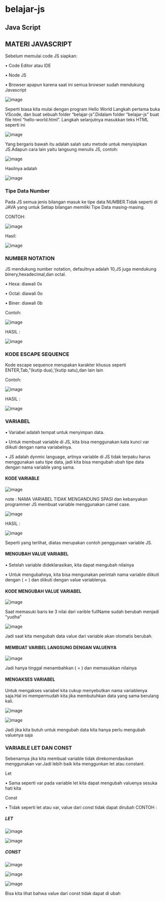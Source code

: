 # belajar-js

## Java Script 
## MATERI JAVASCRIPT

Sebelum memulai code JS siapkan:

•	Code Editor atau IDE

•	Node JS

•	Browser apapun karena saat ini semua browser sudah mendukung Javascript

![image](https://user-images.githubusercontent.com/112457843/187346599-69b5b785-537a-4ad6-be77-ce3e00c1cd21.png)


Seperti biasa kita mulai dengan program Hello World
Langkah pertama buka VScode, dan buat sebuah folder “belajar-js”.Didalam folder “belajar-js” buat file html “hello-world.html”.
Langkah selanjutnya masukkan teks HTML seperti ini

![image](https://user-images.githubusercontent.com/112457843/187346749-572d72e2-a65f-4a0b-8380-a66835c3aee1.png)

 Yang bergaris bawah itu adalah salah satu metode untuk menyisipkan JS.Adapun cara lain yaitu langsung menulis JS, contoh:
  
![image](https://user-images.githubusercontent.com/112457843/187346789-11acfaf4-33ef-4bdd-a318-57c32a14d67c.png)

Hasilnya adalah
 
![image](https://user-images.githubusercontent.com/112457843/187346900-07d7fff4-183e-4926-8147-19009e4b8d73.png)

### Tipe Data Number
Pada JS semua jenis bilangan masuk ke tipe data NUMBER.Tidak seperti di JAVA yang untuk
Setiap bilangan memiliki Tipe Data masing-masing.

CONTOH:

 ![image](https://user-images.githubusercontent.com/112457843/187346913-414dcb9e-8697-4c2c-9743-08a12914021d.png)

Hasil:

![image](https://user-images.githubusercontent.com/112457843/187346937-4120cdd8-c6a1-4f1a-a2b5-e71ed00c619a.png)

### NUMBER NOTATION

JS mendukung number notation, defaultnya adalah 10,JS juga mendukung binery,hexadecimal,dan octal.

•	Hexa: diawali 0x

•	Octal: diawali 0o

•	Biner: diawali 0b

Contoh:

![image](https://user-images.githubusercontent.com/112457843/187346993-34534c34-8bbb-4d8c-882d-41518a933c6e.png)
 
HASIL :

![image](https://user-images.githubusercontent.com/112457843/187347031-9343f6be-293b-4b24-b3c4-a505e1aa3981.png)

### KODE ESCAPE SEQUENCE

Kode escape sequence merupakan karakter khusus seperti ENTER,Tab,”(kutip dua),’(kutip satu),dan lain lain

Contoh:

![image](https://user-images.githubusercontent.com/112457843/187347279-c33fce91-202f-41d8-ad05-79bdfd743d7a.png)

HASIL :
 
![image](https://user-images.githubusercontent.com/112457843/187347318-8506e420-a086-4716-8875-51ee04750303.png)
 
### VARIABEL

•	Variabel adalah tempat untuk menyimpan data.

•	Untuk membuat variable di JS, kita bisa menggunakan kata kunci var diikuti dengan nama variabelnya.

•	JS adalah dynmic language, artinya variable di JS tidak terpaku harus menggunakan satu tipe data, jadi kita bisa mengubah ubah tipe data dengan nama variable yang sama.

#### KODE VARIABLE

![image](https://user-images.githubusercontent.com/112457843/187347366-fbe1376d-4f5f-47cd-b4b9-6e3534ca4bb0.png)

note : NAMA VARIABEL TIDAK MENGANDUNG SPASI dan kebanyakan programmer JS membuat variable menggunakan camel case.

![image](https://user-images.githubusercontent.com/112457843/187347433-53424260-c959-4b62-8c3e-dbd2ad9ddd88.png)

HASIL :

![image](https://user-images.githubusercontent.com/112457843/187347475-27709506-ae53-4bc3-9806-505ce5b22bd9.png)

Seperti yang terlihat, diatas merupakan contoh penggunaan variable JS.


#### MENGUBAH VALUE VARIABEL

•	Setelah variable dideklarasikan, kita dapat mengubah nilainya

•	Untuk mengubahnya, kita bisa mengunakan perintah nama variable diikuti dengan ( = ) dan diikuti dengan value variablenya.

#### KODE MENGUBAH VALUE VARIABEL

![image](https://user-images.githubusercontent.com/112457843/187347756-d1c4f4a9-ab28-4dff-a094-ce01f633729a.png)

Saat memasuki baris ke 3 nilai dari varible fullName sudah berubah menjadi “yudha”

![image](https://user-images.githubusercontent.com/112457843/187347798-40de7bb0-fa47-4eef-986b-0fecd44f05f3.png)

Jadi saat kita mengubah data value dari variable akan otomatis berubah.

#### MEMBUAT VARIBEL LANGSUNG DENGAN VALUENYA

![image](https://user-images.githubusercontent.com/112457843/187347869-2583e8a4-a8c4-44de-b621-8ac2b5900555.png)

Jadi hanya tinggal menambahkan ( = ) dan memasukkan nilainya 


#### MENGAKSES VARIABEL

Untuk mengakses variabel kita cukup menyebutkan nama variablenya saja.Hal ini mempermudah kita jika membutuhkan data yang  sama berulang kali.

![image](https://user-images.githubusercontent.com/112457843/187347974-78c55ff6-7d44-47be-a488-2bf573a26925.png)

![image](https://user-images.githubusercontent.com/112457843/187348023-764e0a24-fe80-4726-9913-9957d88c6d23.png)

Jadi jika kita butuh untuk mengubah data kita hanya perlu mengubah valuenya saja


### VARIABLE LET DAN CONST

Sebenarnya jika kita membuat variable tidak direkomendasikan menggunakan var.Jadi lebih baik kita menggunkan let atau constant.

Let

•	Sama seperti var pada variable let kita dapat mengubah valuenya sesuka hati kita 

Const

•	Tidak seperti let atau var, value dari const tidak dapat dirubah
CONTOH :

##### LET

![image](https://user-images.githubusercontent.com/112457843/187348180-bbd05375-30bc-475c-aea3-cf5718ede6c9.png)

![image](https://user-images.githubusercontent.com/112457843/187348200-805dec5f-2d2b-40c0-b975-ffe805bd02f7.png)
  
##### CONST

![image](https://user-images.githubusercontent.com/112457843/187348230-1541df98-51c0-4d5d-a78e-c65cd2264bdd.png)

![image](https://user-images.githubusercontent.com/112457843/187348343-17f3c455-40d6-4a62-8b14-d18916ed33f2.png)

![image](https://user-images.githubusercontent.com/112457843/187348361-245bb842-e121-4610-80d1-fc1593ce2582.png)
 
Bisa kita lihat bahwa value dari const tidak dapat di ubah










